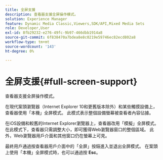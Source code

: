 ```yaml
---
title: 全屏支援
description: 查看器支援全屏操作模式。
solution: Experience Manager
feature: Dynamic Media Classic,Viewers,SDK/API,Mixed Media Sets
role: Developer,User
exl-id: 8fb29232-e276-49fc-9b97-466dbb1914a8
source-git-commit: 6f838470a7bdea8e8c0219e59746ec82ecd802a8
workflow-type: tm+mt
source-wordcount: '143'
ht-degree: 0%

---
```


# 全屏支援{#full-screen-support}

查看器支援全屏操作模式。

在現代案頭瀏覽器（Internet Explorer 10和更舊版本除外）和某些觸摸設備上，查看器使用「本機」全屏模式。 此模式表示整個設備螢幕被查看者內容佔據。

在iOS設備和較舊的Internet Explorer瀏覽器上，查看器改用「模擬」全屏模式。 在此模式下，查看器只需調整大小，即可獲得Web瀏覽器窗口的整個區域。 此外，Web瀏覽器用戶介面和其他窗口仍在螢幕上可見。

最終用戶通過按查看器用戶介面中的「全屏」按鈕進入並退出全屏模式。 在案頭上使用「本機」全屏模式時，也可以通過按 **Esc**。
